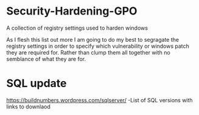 # Security-Hardening-GPO
A collection of registry settings used to harden windows

As I flesh this list out more I am going to do my best to segragate the registry settings in order to specify which vulnerability or windows patch they are required for. Rather than clump them all together with no semblance of what they are for.


# SQL update
https://buildnumbers.wordpress.com/sqlserver/ -List of SQL versions with links to downlaod
